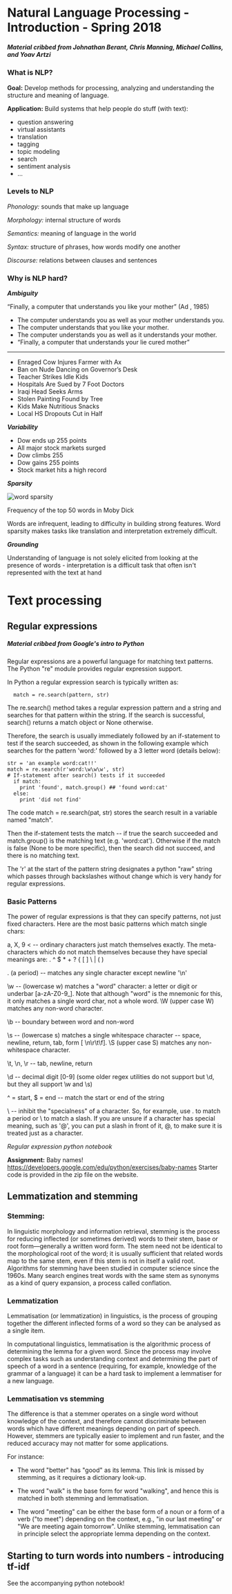 # Natural Language Processing - Introduction - Spring 2018
##### Material cribbed from Johnathan Berant, Chris Manning, Michael Collins, and Yoav Artzi 

### What is NLP?

**Goal:** Develop methods for processing, analyzing and understanding the structure and meaning of language.

**Application:** Build systems that help people do stuff (with text):
- question answering
- virtual assistants
- translation
- tagging
- topic modeling
- search
- sentiment analysis
- ...

### Levels to NLP

*Phonology:* sounds that make up language

*Morphology:* internal structure of words

*Semantics:* meaning of language in the world

*Syntax:* structure of phrases, how words modify one another

*Discourse:* relations between clauses and sentences

### Why is NLP hard?
***Ambiguity***

“Finally, a computer that understands you like your mother”
(Ad , 1985)
- The computer understands you as well as your mother understands you.
- The computer understands that you like your mother.
- The computer understands you as well as it understands your mother.
- “Finally, a computer that understands your lie cured mother”
----
- Enraged Cow Injures Farmer with Ax
- Ban on Nude Dancing on Governor’s Desk
- Teacher Strikes Idle Kids
- Hospitals Are Sued by 7 Foot Doctors
- Iraqi Head Seeks Arms
- Stolen Painting Found by Tree
- Kids Make Nutritious Snacks
- Local HS Dropouts Cut in Half

***Variability***

- Dow ends up 255 points
- All major stock markets surged
- Dow climbs 255
- Dow gains 255 points
- Stock market hits a high record

***Sparsity***

![word sparsity](http://www.inf.ed.ac.uk/teaching/courses/inf1-cg/lectures/23/word_unigram.png)

Frequency of the top 50 words in Moby Dick

Words are infrequent, leading to difficulty in building strong features. Word sparsity makes tasks like translation and interpretation extremely difficult.

***Grounding***

Understanding of language is not solely elicited from looking at the presence of words - interpretation is a difficult task that often isn't represented with the text at hand

# Text processing
## Regular expressions
##### Material cribbed from Google's intro to Python

Regular expressions are a powerful language for matching text patterns. The Python "re" module provides regular expression support.

In Python a regular expression search is typically written as:
```
  match = re.search(pattern, str)
```

The re.search() method takes a regular expression pattern and a string and searches for that pattern within the string. If the search is successful, search() returns a match object or None otherwise. 

Therefore, the search is usually immediately followed by an if-statement to test if the search succeeded, as shown in the following example which searches for the pattern 'word:' followed by a 3 letter word (details below):
```
str = 'an example word:cat!!'
match = re.search(r'word:\w\w\w', str)
# If-statement after search() tests if it succeeded
  if match:                      
    print 'found', match.group() ## 'found word:cat'
  else:
    print 'did not find'
```

The code match = re.search(pat, str) stores the search result in a variable named "match". 

Then the if-statement tests the match -- if true the search succeeded and match.group() is the matching text (e.g. 'word:cat'). Otherwise if the match is false (None to be more specific), then the search did not succeed, and there is no matching text.

The 'r' at the start of the pattern string designates a python "raw" string which passes through backslashes without change which is very handy for regular expressions.

### Basic Patterns

The power of regular expressions is that they can specify patterns, not just fixed characters. Here are the most basic patterns which match single chars:

   a, X, 9 < -- ordinary characters just match themselves exactly. The meta-characters which do not match themselves because they have special meanings are: . ^ $ * + ? { [ ] \ | ( )
   
   . (a period) -- matches any single character except newline '\n'
    
   \w -- (lowercase w) matches a "word" character: a letter or digit or underbar [a-zA-Z0-9_]. Note that although "word" is the mnemonic for this, it only matches a single word char, not a whole word. \W (upper case W) matches any non-word character.
    
   \b -- boundary between word and non-word
    
   \s -- (lowercase s) matches a single whitespace character -- space, newline, return, tab, form [ \n\r\t\f]. \S (upper case S) matches any non-whitespace character.
    
   \t, \n, \r -- tab, newline, return
    
   \d -- decimal digit [0-9] (some older regex utilities do not support but \d, but they all support \w and \s)
    
   ^ = start, $ = end -- match the start or end of the string
    
   \ -- inhibit the "specialness" of a character. So, for example, use \. to match a period or \\ to match a slash. If you are unsure if a character has special meaning, such as '@', you can put a slash in front of it, \@, to make sure it is treated just as a character. 

*Regular expression python notebook*

**Assignment:** Baby names! https://developers.google.com/edu/python/exercises/baby-names
Starter code is provided in the zip file on the website.

## Lemmatization and stemming

### Stemming:

In linguistic morphology and information retrieval, stemming is the process for reducing inflected (or sometimes derived) words to their stem, base or root form—generally a written word form. The stem need not be identical to the morphological root of the word; it is usually sufficient that related words map to the same stem, even if this stem is not in itself a valid root. Algorithms for stemming have been studied in computer science since the 1960s. Many search engines treat words with the same stem as synonyms as a kind of query expansion, a process called conflation.

### Lemmatization

Lemmatisation (or lemmatization) in linguistics, is the process of grouping together the different inflected forms of a word so they can be analysed as a single item.

In computational linguistics, lemmatisation is the algorithmic process of determining the lemma for a given word. Since the process may involve complex tasks such as understanding context and determining the part of speech of a word in a sentence (requiring, for example, knowledge of the grammar of a language) it can be a hard task to implement a lemmatiser for a new language.

### Lemmatisation vs stemming

The difference is that a stemmer operates on a single word without knowledge of the context, and therefore cannot discriminate between words which have different meanings depending on part of speech. However, stemmers are typically easier to implement and run faster, and the reduced accuracy may not matter for some applications.

For instance:

- The word "better" has "good" as its lemma. This link is missed by stemming, as it requires a dictionary look-up.

- The word "walk" is the base form for word "walking", and hence this is matched in both stemming and lemmatisation.

- The word "meeting" can be either the base form of a noun or a form of a verb ("to meet") depending on the context, e.g., "in our last meeting" or "We are meeting again tomorrow". Unlike stemming, lemmatisation can in principle select the appropriate lemma depending on the context.



## Starting to turn words into numbers - introducing tf-idf
See the accompanying python notebook!
